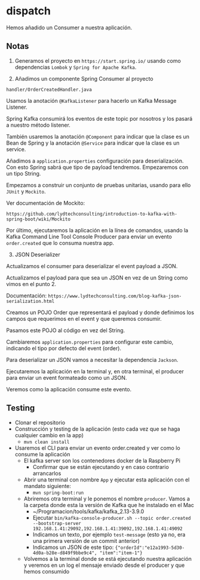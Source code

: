 # dispatch

Hemos añadido un Consumer a nuestra aplicación.

## Notas

1. Generamos el proyecto en `https://start.spring.io/` usando como dependencias `Lombok` y `Spring for Apache Kafka`.

2. Añadimos un componente Spring Consumer al proyecto

`handler/OrderCreatedHandler.java`

Usamos la anotación `@KafkaListener` para hacerlo un Kafka Message Listener.

Spring Kafka consumirá los eventos de este topic por nosotros y los pasará a nuestro método listener.

También usaremos la anotación `@Component` para indicar que la clase es un Bean de Spring y la anotación `@Service` para indicar que la clase es un service.

Añadimos a `application.properties` configuración para deserialización. Con esto Spring sabrá que tipo de payload tendremos. Empezaremos con un tipo String.

Empezamos a construir un conjunto de pruebas unitarias, usando para ello `JUnit` y `Mockito`.

Ver documentación de Mockito:

`https://github.com/lydtechconsulting/introduction-to-kafka-with-spring-boot/wiki/Mockito`

Por último, ejecutaremos la aplicación en la línea de comandos, usando la Kafka Command Line Tool Console Producer para enviar un evento `order.created` que lo consuma nuestra app.

3. JSON Deserializer

Actualizamos el consumer para deserializar el event payload a JSON.

Actualizamos el payload para que sea un JSON en vez de un String como vimos en el punto 2.

Documentación: `https://www.lydtechconsulting.com/blog-kafka-json-serialization.html`

Creamos un POJO Order que representará el payload y donde definimos los campos que requerimos en el event y que queremos consumir.

Pasamos este POJO al código en vez del String.

Cambiaremos `application.properties` para configurar este cambio, indicando el tipo por defecto del event (order).

Para deserializar un JSON vamos a necesitar la dependencia `Jackson`.

Ejecutaremos la aplicación en la terminal y, en otra terminal, el producer para enviar un event formateado como un JSON.

Veremos como la aplicación consume este evento.

## Testing

- Clonar el repositorio
- Construcción y testing de la aplicación (esto cada vez que se haga cualquier cambio en la app)
  - `mvn clean install`
- Usaremos el CLI para enviar un evento order.created y ver como lo consume la aplicación
  - El kafka server son los contenedores docker de la Raspberry Pi
    - Confirmar que se están ejecutando y en caso contrario arrancarlos
  - Abrir una terminal con nombre `App` y ejecutar esta aplicación con el mandato siguiente:
    - `mvn spring-boot:run`
  - Abriremos otra terminal y le ponemos el nombre `producer`. Vamos a la carpeta donde esta la versión de Kafka que he instalado en el Mac
    - ~/Programacion/tools/kafka/kafka_2.13-3.9.0
    - Ejecutar `bin/kafka-console-producer.sh --topic order.created --bootstrap-server 192.168.1.41:29092,192.168.1.41:39092,192.168.1.41:49092`
    - Indicamos un texto, por ejemplo `test-message` (esto ya no, era una primera versión de un commit anterior)
    - Indicamos un JSON de este tipo: `{"orderId":"e12a1993-5d30-4d0a-b28e-d849f9bbe9c4", "item":"item-1"}`
  - Volvemos a la terminal donde se está ejecutando nuestra aplicación y veremos en un log el mensaje enviado desde el producer y que hemos consumido
